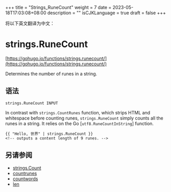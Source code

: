 +++
title = "Strings_RuneCount"
weight = 7
date = 2023-05-18T17:03:08+08:00
description = ""
isCJKLanguage = true
draft = false
+++

将以下英文翻译为中文：
# strings.RuneCount

[https://gohugo.io/functions/strings.runecount/](https://gohugo.io/functions/strings.runecount/)

Determines the number of runes in a string.

## 语法

```
strings.RuneCount INPUT
```

In contrast with `strings.CountRunes` function, which strips HTML and whitespace before counting runes, `strings.RuneCount` simply counts all the runes in a string. It relies on the Go [`utf8.RuneCountInString`] function.

```go-html-template
{{ "Hello, 世界" | strings.RuneCount }}
<!-- outputs a content length of 9 runes. -->
```

## 另请参阅

- [strings.Count](https://gohugo.io/functions/strings.count/)
- [countrunes](https://gohugo.io/functions/countrunes/)
- [countwords](https://gohugo.io/functions/countwords/)
- [len](https://gohugo.io/functions/len/)

